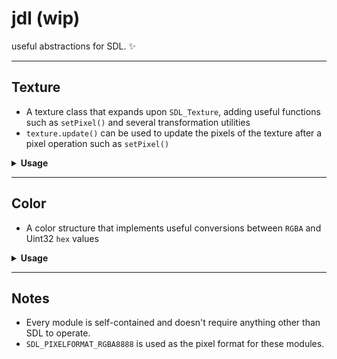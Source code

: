 # jdl (wip)

useful abstractions for SDL. ✨

---

## Texture

- A texture class that expands upon `SDL_Texture`, adding useful functions such as `setPixel()` and several transformation utilities
- `texture.update()` can be used to update the pixels of the texture after a pixel operation such as `setPixel()`

<details>
<summary><b>Usage</b></summary>

- ### Creating a texture

  From a surface

  ```c++
  SDL_Surface* image = IMG_Load("image.png");
  Texture texture(renderer, image); // you need to pass in an SDL_Renderer*
  ```

  **OR**
  
  A blank texture

  ```c++
  Texture texture(renderer, 1000, 1000);
  ```

- ### Transforming a texture

  ```c++
  texture.setPosition(windowWidth / 2, windowHeight / 2); // position at screen center
  texture.setSize(512, 512); // 512 x 512 pixels
  ```

- ### Modifying a texture

  ```c++
  texture.setPixel(100, 100, 0xFF00FFFF); // set pixel at (100, 100) to pink
  texture.update(); // update texture pixels
  ```

  With *Color*

  ```c++
  texture.setPixel(100, 100, Color(255, 0, 255, 255).hex()); // set pixel at (100, 100) to pink
  texture.update();
  ```

- ### Render using SDL

  ```c++
  SDL_RenderCopyEx(renderer,
                   texture.getSDLTexture(),
                   texture.getSDLCropRect(),
                   texture.getSDLTransformRect(),
                   texture.getRotation(),
                   texture.getSDLCenterPoint(),
                   SDL_FLIP_NONE);
  ```

  **OR**

- ### Render using Texture::renderTexture

  ```c++
  renderTexture(renderer, texture);
  ```

</details>

---

## Color

- A color structure that implements useful conversions between `RGBA` and Uint32 `hex` values

<details>
<summary><b>Usage</b></summary>

- ### Creating a color

  ```c++
  Color myColor1(255, 0, 255, 255); // specifying the alpha channel is optional
  ```

- ### Reading from a color

  ```c++
  Uint8 r = myColor1.r;
  Uint8 g = myColor1.g;
  Uint8 b = myColor1.b;
  Uint8 a = myColor1.a;

  Uint32 hex = myColor1.hex();
  ```

</details>

---

## Notes

- Every module is self-contained and doesn't require anything other than SDL to operate.
- `SDL_PIXELFORMAT_RGBA8888` is used as the pixel format for these modules.
